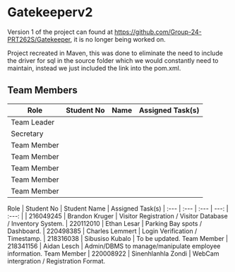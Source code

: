 # Gatekeeperv2 #

Version 1 of the project can found at https://github.com/Group-24-PRT262S/Gatekeeper, it is no longer being worked on.

Project recreated in Maven, this was done to eliminate the need to include the driver for sql in the source folder which we would constantly need to maintain, instead we just included the link into the pom.xml.

## Team Members ##

|Role | Student No  | Name  | Assigned Task(s)  |
|---|---|---|---|
|Team Leader   |   |   |   |
|Secretary  |   |   |   |
|Team Member   |   |   |   |
|Team Member  |   |   |   |
|Team Member   |   |   |   |
|Team Member   |   |   |   |
|Team Member   |   |   |   |

Role | Student No | Student Name | Assigned Task(s)
| :--- | :--- | :--- | ---: | :---: |
 | 216049245 | Brandon Kruger | Visitor Registration / Visitor Database / Inventory System.
 | 220112010  | Ethan Lesar | Parking Bay spots / Dashboard.
 | 220498385  | Charles Lemmert | Login Verification / Timestamp.
 | 218316038  | Sibusiso Kubalo | To be updated.
Team Member | 218341156  | Aidan Lesch | Admin/DBMS to manage/manipulate employee information.
Team Member | 220008922  | Sinenhlanhla Zondi | WebCam intergration / Registration Format.

